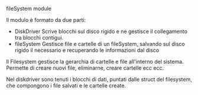 fileSystem module

Il modulo è formato da due parti:
  - DiskDriver
    Scrive blocchi sul disco rigido e ne gestisce il collegamento tra blocchi
    contigui.
  - fileSystem
    Gestisce file e cartelle di un fileSystem, salvando sul disco rigido il
    necessario e recuperando le informazioni dal disco

Il Filesystem gestisce la gerarchia di cartelle e file all'interno del sistema.
Permette di creare nuovi file, eliminarne, creare cartelle ecc ecc.

Nel diskdriver sono tenuti i blocchi di dati, puntati dalle struct del filesystem,
che compongono i file salvati e le cartelle create.


